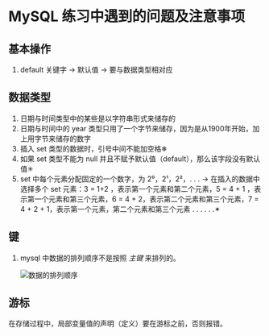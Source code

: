 # MySQL 练习中遇到的问题及注意事项

## 基本操作

1. default 关键字 -> 默认值 -> 要与数据类型相对应

## 数据类型

1. 日期与时间类型中的某些是以字符串形式来储存的
2. 日期与时间中的 year 类型只用了一个字节来储存，因为是从1900年开始，加上用字节来储存的数字
3. 插入 set 类型的数据时，引号中间不能加空格❄
4. 如果 set 类型不能为 null 并且不赋予默认值（default），那么该字段没有默认值✳
5. set 中每个元素分配固定的一个数字，为 2⁰，2¹，2²，. . .  -> 在插入的数据中选择多个 set 元素：3 = 1+2 ，表示第一个元素和第二个元素，5 = 4 + 1 ，表示第一个元素和第三个元素，6 = 4 + 2，表示第二个元素和第三个元素，7 = 4 + 2 + 1，表示第一个元素，第二个元素和第三个元素 . . . . . .✴

## 键

1. mysql 中数据的排列顺序不是按照 *主键* 来排列的。

    ![数据的排列顺序](F:\笔记\Frank\My笔记（看完Frank的课后）\Mysql\数据的排列顺序.png)

## 游标

在存储过程中，局部变量值的声明（定义）要在游标之前，否则报错。









